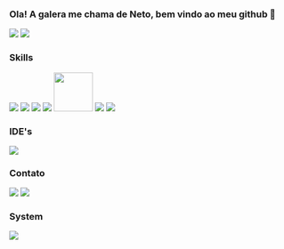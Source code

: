 ### Ola! A galera me chama de Neto, bem vindo ao meu github 👋
<div>
             <div class="col-12" style="display:flex; flex-direction:column">
                 <div class="status">
                          <img src="https://github-readme-stats.vercel.app/api?username=zNetinho&show_icons=true&theme=tokyonight"> 
                          <img src="https://github-readme-stats.vercel.app/api/top-langs/?username=zNetinho&layout=compact&theme=tokyonight">
                 </div>
            </div>                                                                                                       
            <div>
              <h3>Skills</h3>
               <img src="https://icongr.am/devicon/javascript-original.svg?size=70&color=currentColor">
               <img src="https://icongr.am/devicon/typescript-original.svg?size=70&color=currentColor">
               <img src="https://icongr.am/devicon/html5-original-wordmark.svg?size=70&color=currentColor">
               <img src="https://icongr.am/devicon/css3-original-wordmark.svg?size=70&color=currentColor">
               <img src="https://cdn.icon-icons.com/icons2/2415/PNG/512/mongodb_plain_wordmark_logo_icon_146423.png" style="height:70px; widht:70px">
               <img src="https://icongr.am/devicon/java-original.svg?size=70&color=currentColor">
               <img src="https://icongr.am/devicon/angularjs-original.svg?size=70&color=currentColor">
            </div>
            <div class="ides">
              <h3>IDE's</h3>
              <img src="https://icongr.am/devicon/visualstudio-plain.svg?size=70&color=currentColor">
            </div>
            <div>
              <h3>Contato</h3>
              <a href="https://www.linkedin.com/in/antonio-flavio-615166231/"><img src="https://img.shields.io/badge/LinkedIn-0077B5?style=for-the-badge&logo=linkedin&logoColor=white"></a>
              <a style="widht: 20px" href="mailto:netoflavio97@hotmail.com"><img src="https://img.shields.io/badge/Microsoft_Outlook-0078D4?style=for-the-badge&logo=microsoft-outlook&logoColor=white"></a>
            </div>
            <div>
              <h3>System</h3>
              <img src="https://img.shields.io/badge/Windows-0078D6?style=for-the-badge&logo=windows&logoColor=white">
            </div>
